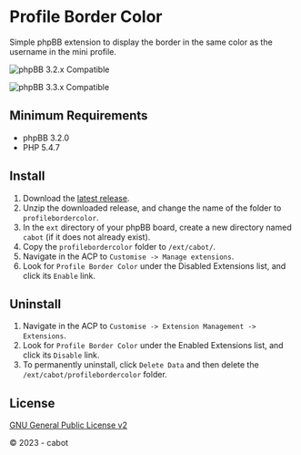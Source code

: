 # Profile Border Color
Simple phpBB extension to display the border in the same color as the username in the mini profile.

![phpBB 3.2.x Compatible](https://img.shields.io/badge/phpBB-3.2.x%20Compatible%20-blue.svg)

![phpBB 3.3.x Compatible](https://img.shields.io/badge/phpBB-3.3.x%20Compatible%20-blue.svg)

## Minimum Requirements
* phpBB 3.2.0
* PHP 5.4.7

## Install
1. Download the [latest release](https://github.com/cabot/profilebordercolor/releases/latest).
2. Unzip the downloaded release, and change the name of the folder to `profilebordercolor`.
3. In the `ext` directory of your phpBB board, create a new directory named `cabot` (if it does not already exist).
4. Copy the `profilebordercolor` folder to `/ext/cabot/`.
5. Navigate in the ACP to `Customise -> Manage extensions`.
6. Look for `Profile Border Color` under the Disabled Extensions list, and click its `Enable` link.

## Uninstall
1. Navigate in the ACP to `Customise -> Extension Management -> Extensions`.
2. Look for `Profile Border Color` under the Enabled Extensions list, and click its `Disable` link.
3. To permanently uninstall, click `Delete Data` and then delete the `/ext/cabot/profilebordercolor` folder.

## License
[GNU General Public License v2](http://opensource.org/licenses/GPL-2.0)

© 2023 - cabot
